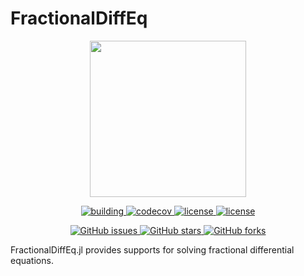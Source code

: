 # FractionalDiffEq

<p align="center">
<img width="250px" src="https://raw.githubusercontent.com/SciFracX/FractionalDiffEq.jl/master/docs/src/assets/logo.svg"/>
</p>


<p align="center">
  <a href="https://github.com/SciFracX/FractionalDiffEq.jl/actions?query=workflow%3ACI">
    <img alt="building" src="https://github.com/SciFracX/FractionalDiffEq.jl/workflows/CI/badge.svg">
  </a>
  <a href="https://codecov.io/gh/SciFracX/FractionalDiffEq.jl">
    <img alt="codecov" src="https://codecov.io/gh/SciFracX/FractionalDiffEq.jl/branch/master/graph/badge.svg">
  </a>
  <a href="https://www.erikqqy.xyz/FractionalDiffEq.jl/dev/">
    <img src="https://img.shields.io/badge/docs-dev-blue.svg" alt="license">
  </a>
  <a href="https://github.com/SciFracX/FractionalDiffEq.jl/blob/master/LICENSE">
    <img src="https://img.shields.io/github/license/SciFracX/FractionalDiffEq.jl?style=flat-square" alt="license">
  </a>
</p>

<p align="center">
  <a href="https://github.com/SciFracX/FractionalDiffEq.jl/issues">
    <img alt="GitHub issues" src="https://img.shields.io/github/issues/SciFracX/FractionalDiffEq.jl?style=flat-square">
  </a>
  <a href="#">
    <img alt="GitHub stars" src="https://img.shields.io/github/stars/SciFracX/FractionalDiffEq.jl?style=flat-square">
  </a>
  <a href="https://github.com/SciFracX/FractionalDiffEq.jl/network">
    <img alt="GitHub forks" src="https://img.shields.io/github/forks/SciFracX/FractionalDiffEq.jl?style=flat-square">
  </a>
</p>
FractionalDiffEq.jl provides supports for solving fractional differential equations.